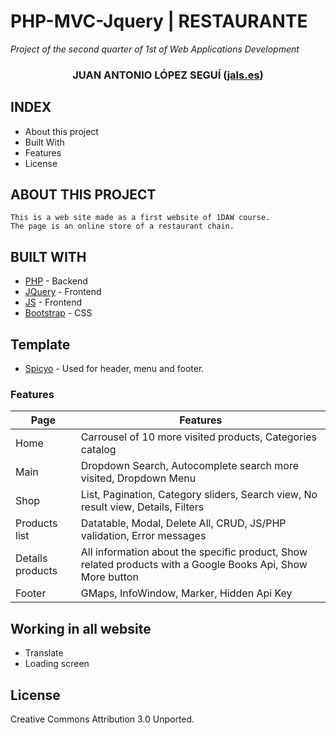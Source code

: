 # PHP-MVC-Jquery | RESTAURANTE

_Project of the second quarter of 1st of Web Applications Development_

<h3 align="center"><strong>JUAN ANTONIO LÓPEZ SEGUÍ (<a href="https://jals.es" target="_blank">jals.es</a>)</strong></h3>

## INDEX

* About this project
* Built With
* Features
* License

         
## ABOUT THIS PROJECT 

    This is a web site made as a first website of 1DAW course.
    The page is an online store of a restaurant chain.

## BUILT WITH

* [PHP] - Backend
* [JQuery] - Frontend
* [JS] - Frontend
* [Bootstrap] - CSS


[PHP]: <http://php.net/>
[MVC]: <https://en.wikipedia.org/wiki/Model%E2%80%93view%E2%80%93controller>
[OOP]: <https://en.wikipedia.org/wiki/Object-oriented_programming>
[jQuery]: <http://jquery.com>
[js]: <https://es.wikipedia.org/wiki/JavaScript>
[Bootstrap]: <https://getbootstrap.com/>

## Template

* [Spicyo] - Used for header, menu and footer.

[Spicyo]: <https://www.free-css.com/free-css-templates/page261/spicyo>

 ### Features

| Page | Features |
|---------|-------------|
| Home | Carrousel of 10 more visited products, Categories catalog|
| Main | Dropdown Search, Autocomplete search more visited, Dropdown Menu|
| Shop | List, Pagination, Category sliders, Search view, No result view, Details, Filters|
| Products list | Datatable, Modal, Delete All, CRUD, JS/PHP validation, Error messages|
| Details products | All information about the specific product, Show related products with a Google Books Api, Show More button|
| Footer | GMaps, InfoWindow, Marker, Hidden Api Key |



## Working in all website

* Translate
* Loading screen

## License

 Creative Commons Attribution 3.0 Unported.

 


